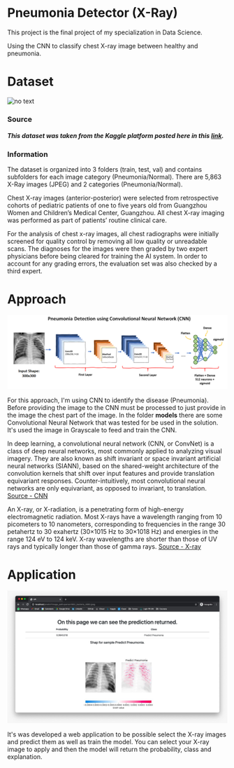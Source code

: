 # Pneumonia Detector (X-Ray)
This project is the final project of my specialization in Data Science.

Using the CNN to classify chest X-ray image between healthy and pneumonia.
 

# Dataset
![no text](https://i.imgur.com/jZqpV51.png)
### Source
##### This dataset was taken from the Kaggle platform posted here in this [link](https://www.kaggle.com/paultimothymooney/chest-xray-pneumonia).

### Information
The dataset is organized into 3 folders (train, test, val) and contains subfolders for each image category (Pneumonia/Normal). There are 5,863 X-Ray images (JPEG) and 2 categories (Pneumonia/Normal).

Chest X-ray images (anterior-posterior) were selected from retrospective cohorts of pediatric patients of one to five years old from Guangzhou Women and Children’s Medical Center, Guangzhou. All chest X-ray imaging was performed as part of patients’ routine clinical care.

For the analysis of chest x-ray images, all chest radiographs were initially screened for quality control by removing all low quality or unreadable scans. The diagnoses for the images were then graded by two expert physicians before being cleared for training the AI system. In order to account for any grading errors, the evaluation set was also checked by a third expert.


# Approach

![Optional Text](./images/xray_cnn.png)

For this approach, I'm using CNN to identify the disease (Pneumonia). Before providing the image to the CNN must be processed to just provide in the image the chest part of the image. In the folder **models** there are some Convolutional Neural Network that was tested for be used in the solution. It's used the image in Grayscale to feed and train the CNN.


In deep learning, a convolutional neural network (CNN, or ConvNet) is a class of deep neural networks, most commonly applied to analyzing visual imagery. They are also known as shift invariant or space invariant artificial neural networks (SIANN), based on the shared-weight architecture of the convolution kernels that shift over input features and provide translation equivariant responses. Counter-intuitively, most convolutional neural networks are only equivariant, as opposed to invariant, to translation. [Source - CNN](https://en.wikipedia.org/wiki/Convolutional_neural_network)


An X-ray, or X-radiation, is a penetrating form of high-energy electromagnetic radiation. Most X-rays have a wavelength ranging from 10 picometers to 10 nanometers, corresponding to frequencies in the range 30 petahertz to 30 exahertz (30×1015 Hz to 30×1018 Hz) and energies in the range 124 eV to 124 keV. X-ray wavelengths are shorter than those of UV rays and typically longer than those of gamma rays. [Source - X-ray](https://en.wikipedia.org/wiki/X-ray)


# Application

![Optional Text](./images/using_prediction.jpeg)

It's was developed a web application to be possible select the X-ray images and predict them as well as train the model. You can select your X-ray image to apply and then the model will return the probability, class and explanation.